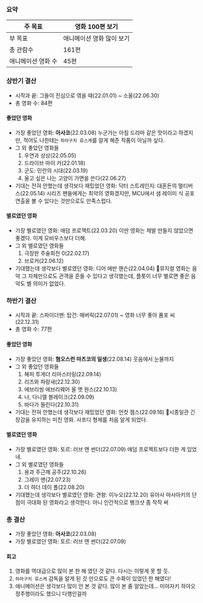 ### 요약
| 주 목표       | 영화 100편 보기     |
| ---------- | -------------- |
| 부 목표       | 애니메이션 영화 많이 보기 |
| 총 관람수      | 161편           |
| 애니메이션 영화 수 | 45편            |
### 상반기 결산
- 시작과 끝: 그들이 진심으로 엮을 때(22.01.01) ~ 소울(22.06.30)
- 총 영화 수: 84편
#### 좋았던 영화
- 가장 좋았던 영화: **아사코**(22.03.08)
  누군가는 아침 드라마 같은 맛이라고 하겠지만, 적어도 나한테는 `하마구치 류스케`를 알게 해준 작품이 아닐까 싶다.
- 그 외 좋았던 영화들
	1. 우연과 상상(22.05.05)
	2. 드라이브 마이 카(22.01.18)
	3. 군도: 민란의 시대(22.03.19)
	4. 울고 싶은 나는 고양이 가면을 쓴다(22.06.27)
- 기대는 전혀 안했는데 생각보다 재밌었던 영화: 닥터 스트레인지: 대혼돈의 멀티버스(22.05.14)
  시리즈 팬들에게는 최악의 영화겠지만, MCU에서 샘 레이미 식 공포 연출을 볼 수 있다는 것만으로도 만족스럽다.

#### 별로였던 영화
- 가장 별로였던 영화: 애덤 프로젝트(22.03.20)
  이딴 영화는 제발 만들지 않았으면 좋겠다. 이게 모비우스보다 더해.
- 그 외 별로였던 영화들
	1. 극장판 주술회전 0(22.02.17)
	2. 브로커(22.06.12)
- 기대했는데 생각보다 별로였던 영화: 디어 에반 핸슨(22.04.04)
뮤지컬 영화는 음악 그 자체만으로도 관객을 흔들 수 있다고 생각했는데, 플롯이 너무 별로면 좋은 음악도 별 의미가 없었다.

### 하반기 결산
- 시작과 끝: 스파이더맨: 탑건: 매버릭(22.07.01) ~ 영화 너무 좋아 폼포 씨(22.12.31)
- 총 영화 수: 77편
#### 좋았던 영화
- 가장 좋았던 영화: **혐오스런 마츠코의 일생**(22.08.14)
  웃음에서 눈물까지
- 그 외 좋았던 영화들
	1. 해피 투게더 리마스터링(22.09.14)
	2. 리즈와 파랑새(22.12.30)
	3. 에브리씽 에브리웨어 올 앳 원스(22.10.13)
	4. 나, 다니엘 블레이크(22.09.09)
	5. 바다가 들린다(22.10.31)
- 기대는 전혀 안했는데 생각보다 재밌었던 영화: 언컷 젬스(22.09.16)
시종일관 긴장감을 유지하는 미친 영화. 사프디 형제를 처음 알게 되었다. 

#### 별로였던 영화
- 가장 별로였던 영화: 토르: 러브 앤 썬더(22.07.09)
애덤 프로젝트보다 더한 게 있었네.
- 그 외 별로였던 영화들
	1. 용과 주근깨 공주(22.10.26)
	2. 그레이 맨(22.07.23)
	3. 더 하더 데이 폴(22.08.20)
- 기대했는데 생각보다 별로였던 영화: 견왕: 이누오(22.12.20)
유아사 마사아키의 단점이 극대화 된 영화라고 생각한다. 아니 인간적으로 뱅크샷 좀 작작 써

### 총 결산
- 가장 좋았던 영화: **아사코**(22.03.08)
- 가장 별로였던 영화: 토르: 러브 앤 썬더(22.07.09)
#### 회고
1. 영화를 역대급으로 많이 본 한 해 였던 것 같다. 다시는 이렇게 못 할 듯.
2. `하마구치 류스케` 감독을 알게 된 것 만으로도 큰 수확이 있었던 한 해였다!
3. 애니메이션은 생각보다 많이 안 본 것 같다. 많이 본 줄 알았는데... 미야자키 하야오 정주행이라도 했으니 다행인걸까
